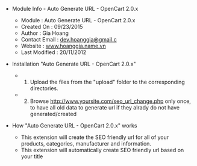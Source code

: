 * Module Info - Auto Generate URL - OpenCart 2.0.x
   - Module			: Auto Generate URL - OpenCart 2.0.x
   - Created On		: 09/23/2015
   - Author			: Gia Hoang
   - Contact Email	: dev.hoanggia@gmail.c
   - Website			: www.hoanggia.name.vn
   - Last Modified	: 20/11/2012

* Installation "Auto Generate URL - OpenCart 2.0.x"
    - 1. Upload the files from the "upload" folder to the corresponding directories.
    - 2. Browse http://www.yoursite.com/seo_url_change.php only once, to have all old data to generate url if they alrady do not have generated/created

* How "Auto Generate URL - OpenCart 2.0.x" works
    - This extension will create the SEO friendly url for all of your products, categories, manufacturer and information.
    - This extension will automatically create SEO friendly url based on your title
